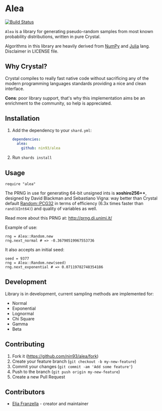 # Alea

[![Build Status](https://travis-ci.org/nin93/alea.svg?branch=master)](https://travis-ci.org/nin93/alea)

`Alea` is a library for generating pseudo-random samples from most known probability distributions,
written in pure Crystal.

Algorithms in this library are heavily derived from [NumPy](https://github.com/numpy/numpy) and [Julia](https://github.com/JuliaLang/julia) lang. Disclaimer in LICENSE file.

## Why Crystal?
Crystal compiles to really fast native code without sacrificing any of the modern
programming languages standards providing a nice and clean interface.

**Cons**: poor library support, that's why this implementation aims be an enrichment to the community, so help is appreciated.

## Installation

1. Add the dependency to your `shard.yml`:

   ```yaml
   dependencies:
     alea:
       github: nin93/alea
   ```

2. Run `shards install`

## Usage

```crystal
require "alea"
```

The PRNG in use for generating 64-bit unsigned ints is **xoshiro256++**, designed by David Blackman and Sebastiano Vigna: way better than Crystal default [Random::PCG32](https://crystal-lang.org/api/0.34.0/Random/PCG32.html) in terms of efficiency (6.3x times faster than `rand(UInt64)`) and quality of variables as well.


Read more about this PRNG at: http://prng.di.unimi.it/

Example of use:
```crystal
rng = Alea::Random.new
rng.next_normal # => -0.36790519967553736
```
It also accepts an initial seed:
```crystal
seed = 9377
rng = Alea::Random.new(seed)
rng.next_exponential # => 0.07119782748354186
```

## Development

Library is in development, current sampling methods are implemented for:
  - Normal
  - Exponential
  - Lognormal
  - Chi Square
  - Gamma
  - Beta

## Contributing

1. Fork it (<https://github.com/nin93/alea/fork>)
2. Create your feature branch (`git checkout -b my-new-feature`)
3. Commit your changes (`git commit -am 'Add some feature'`)
4. Push to the branch (`git push origin my-new-feature`)
5. Create a new Pull Request

## Contributors

- [Elia Franzella](https://github.com/nin93) - creator and maintainer
